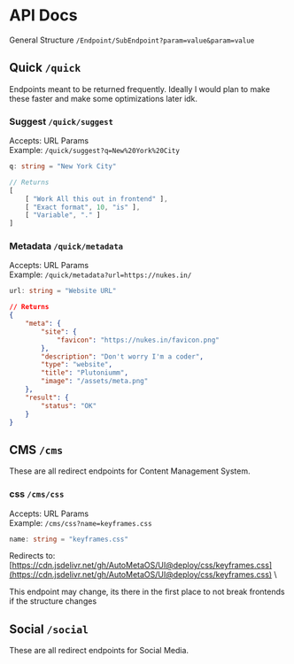 # API Docs
General Structure
`/Endpoint/SubEndpoint?param=value&param=value`

## Quick `/quick`
Endpoints meant to be returned frequently. Ideally I would plan to make these faster and make some optimizations later idk.

### Suggest `/quick/suggest`
Accepts: URL Params \
Example: `/quick/suggest?q=New%20York%20City`
```ts
q: string = "New York City"
```
```js
// Returns
[
    [ "Work All this out in frontend" ],
    [ "Exact format", 10, "is" ],
    [ "Variable", "." ]
]
```

### Metadata `/quick/metadata`
Accepts: URL Params \
Example: `/quick/metadata?url=https://nukes.in/`
```ts
url: string = "Website URL"
```
```json
// Returns
{
    "meta": {
        "site": {
            "favicon": "https://nukes.in/favicon.png"
        },
        "description": "Don't worry I'm a coder",
        "type": "website",
        "title": "Plutoniumm",
        "image": "/assets/meta.png"
    },
    "result": {
        "status": "OK"
    }
}
```

## CMS `/cms`
These are all redirect endpoints for Content Management System.
### css `/cms/css`
Accepts: URL Params \
Example: `/cms/css?name=keyframes.css`
```ts
name: string = "keyframes.css"
```
Redirects to: [https://cdn.jsdelivr.net/gh/AutoMetaOS/UI@deploy/css/keyframes.css](https://cdn.jsdelivr.net/gh/AutoMetaOS/UI@deploy/css/keyframes.css) \
<div class="warn" font-style="italic">
This endpoint may change, its there in the first place to not break frontends if the structure changes
</div>

<!-- ### icon `/cms/icon`
icon: {
        type: "redirect",
        url: cms_icons
    }, -->

## Social `/social`
These are all redirect endpoints for Social Media.
<!-- ### twitter `/social/twitter`
twitter: {
        type: "func",
        // gets tweet data from tweet id
        func: twitter_tweet,
        filter: (params: any): string => params.get('id')
    }, -->

<!-- ### youtube `/social/youtube`
youtube: {
        type: "func",
        func: youtubeHandler,
        filter: youtube_filter
    }, -->

<!-- ### Behance `/social/behance`
behance: {
        type: "func",
        func: (params: any): string => params.get('id'),
        filter: defaultFunction
    } -->